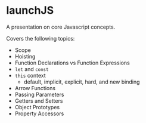 # launchJS

A presentation on core Javascript concepts.

Covers the following topics:
* Scope
* Hoisting
* Function Declarations vs Function Expressions
* `let` and `const`
* `this` context
  * default, implicit, explicit, hard, and new binding
* Arrow Functions
* Passing Parameters
* Getters and Setters
* Object Prototypes
* Property Accessors
